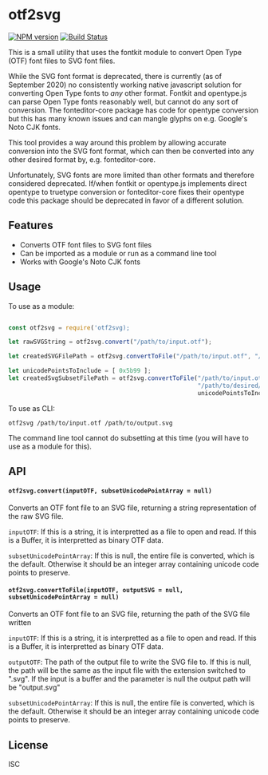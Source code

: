 # otf2svg


[![NPM version][npm-image]][npm-url]
[![Build Status][travis-image]][travis-url]

This is a small utility that uses the fontkit module to convert Open Type (OTF) font files to SVG font files.

While the SVG font format is deprecated, there is currently (as of September 2020) no consistently working native javascript 
solution for converting Open Type fonts to *any* other format. Fontkit and opentype.js can parse Open Type fonts reasonably well, 
but cannot do any sort of conversion. The fonteditor-core package has code for opentype conversion but this has many known issues
and can mangle glyphs on e.g. Google's Noto CJK fonts.

This tool provides a way around this problem by allowing accurate conversion into the SVG font format, which can then be converted
into any other desired format by, e.g. fonteditor-core.

Unfortunately, SVG fonts are more limited than other formats and therefore considered deprecated. If/when fontkit or opentype.js implements
direct opentype to truetype conversion or fonteditor-core fixes their opentype code this package should be deprecated in favor of a different solution. 

## Features
- Converts OTF font files to SVG font files
- Can be imported as a module or run as a command line tool
- Works with Google's Noto CJK fonts



## Usage

To use as a module:

```js

const otf2svg = require('otf2svg);

let rawSVGString = otf2svg.convert("/path/to/input.otf");

let createdSVGFilePath = otf2svg.convertToFile("/path/to/input.otf", "/path/to/desired/output.svg");

let unicodePointsToInclude = [ 0x5b99 ];
let createdSvgSubsetFilePath = otf2svg.convertToFile("/path/to/input.otf", 
                                                     "/path/to/desired/output-subset.svg", 
                                                     unicodePointsToInclude);

```

To use as CLI:


```
otf2svg /path/to/input.otf /path/to/output.svg
```

The command line tool cannot do subsetting at this time (you will have to use as a module for this).


## API

#### `otf2svg.convert(inputOTF, subsetUnicodePointArray = null)`

Converts an OTF font file to an SVG file, returning a string representation of the raw SVG file.

`inputOTF`: If this is a string, it is interpretted as a file to open and read. If this is a Buffer, it is interpretted as binary OTF data.

`subsetUnicodePointArray`: If this is null, the entire file is converted, which is the default. Otherwise it should be an integer array containing unicode code points to preserve.

#### `otf2svg.convertToFile(inputOTF, outputSVG = null, subsetUnicodePointArray = null)`

Converts an OTF font file to an SVG file, returning the path of the SVG file written

`inputOTF`: If this is a string, it is interpretted as a file to open and read. If this is a Buffer, it is interpretted as binary OTF data.

`outputOTF`: The path of the output file to write the SVG file to. If this is null, the path will be the same as the input file with the extension switched to 
".svg". If the input is a buffer and the parameter is null the  output path will be "output.svg"

`subsetUnicodePointArray`: If this is null, the entire file is converted, which is the default. Otherwise it should be an integer array containing unicode code points to preserve.

## License

ISC


[npm-url]: https://npmjs.org/package/otf2svg
[npm-image]: http://img.shields.io/npm/v/otf2svg.svg

[travis-url]: https://travis-ci.org/ericpaulbishop/otf2svg
[travis-image]: http://img.shields.io/travis/ericpaulbishop/otf2svg.svg

[downloads-image]: http://img.shields.io/npm/dm/otf2svg.svg
